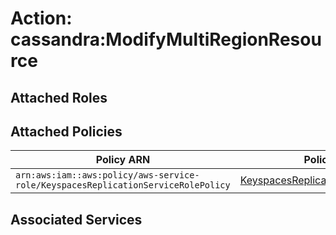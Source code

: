 # Action: cassandra:ModifyMultiRegionResource

## Attached Roles

## Attached Policies

| Policy ARN | Policy Name |
|------------|-------------|
| `arn:aws:iam::aws:policy/aws-service-role/KeyspacesReplicationServiceRolePolicy` | [KeyspacesReplicationServiceRolePolicy](../policies.md#keyspacesreplicationservicerolepolicy) |

## Associated Services

